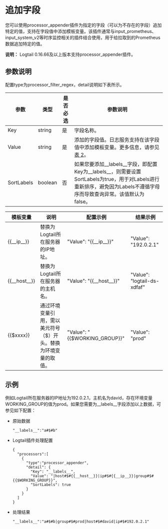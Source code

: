 # 追加字段

您可以使用processor\_appender插件为指定的字段（可以为不存在的字段）追加特定的值，支持在字段值中添加模板变量。该插件通常与input\_prometheus、input\_system\_v2等时序监控相关的插件结合使用，用于给拉取到的Prometheus数据追加特定的值。

**说明：** Logtail 0.16.66及以上版本支持processor\_appender插件。

## 参数说明

配置type为processor\_filter\_regex，detail说明如下表所示。

|参数|类型|是否必选|参数说明|
|--|--|----|----|
|Key|string|是|字段名称。|
|Value|string|是|添加的字段值。日志服务支持在该字段值中添加模板变量。更多信息，请参见[表 2](#table_h47_dfr_8me)。|
|SortLabels|boolean|否|如果您要添加\_\_labels\_\_字段，即配置Key为\_\_labels\_\_，则需要设置SortLabels为true，用于对Labels进行重新排序，避免因为Labels不遵循字母序而导致查询异常。该值默认为false。|

|模板变量|说明|配置示例|结果示例|
|----|--|----|----|
|\{\{\_\_ip\_\_\}\}|替换为Logtail所在服务器的IP地址。|"Value": "\{\{\_\_ip\_\_\}\}"|"Value": "192.0.2.1"|
|\{\{\_\_host\_\_\}\}|替换为Logtail所在服务器的主机名。|"Value": "\{\{\_\_host\_\_\}\}"|"Value": "logtail-ds-xdfaf"|
|\{\{$xxxx\}\}|通过环境变量引用，需以美元符号（$）开头。替换为环境变量的取值。|"Value": "\{\{$WORKING\_GROUP\}\}"|"Value": "prod"|

## 示例

例如Logtail所在服务器的IP地址为192.0.2.1，主机名为david，存在环境变量WORKING\_GROUP的值为prod。如果您需要为\_\_labels\_\_字段添加以上数据，可参见如下配置：

-   原始数据

    ```
    "__labels__":"a#$#b"
    ```

-   Logtail插件处理配置

    ```
    {
      "processors":[
        {
          "type":"processor_appender",
          "detail": {
            "Key": "__labels__",
            "Value": "|host#$#{{__host__}}|ip#$#{{__ip__}}|group#$#{{$WORKING_GROUP}}",
            "SortLabels": true
          }
        }
      ]
    }
    ```

-   处理结果

    ```
    "__labels__":"a#$#b|group#$#prod|host#$#david|ip#$#192.0.2.1"
    ```



